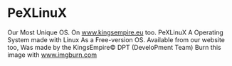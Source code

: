 # PeXLinuX
Our Most Unique OS. On www.kingsempire.eu too.
PeXLinuX A Operating System made with Linux As a Free-version OS.
Available from our website too, Was made by the KingsEmpire© DPT (DeveloPment Team)
Burn this image with www.imgburn.com

